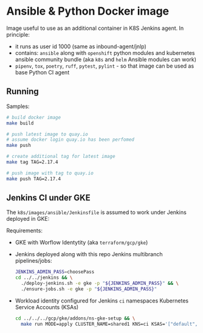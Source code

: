 # Ansible & Python Docker image

Image useful to use as an additional container in K8S Jenkins agent. In principle:

* it runs as user id 1000 (same as inbound-agent/jnlp)
* contains: `ansible` along with `openshift` python modules and kubernetes ansible community bundle (aka `k8s` and `helm` Ansible modules can work)
* `pipenv`, `tox`, `poetry`, `ruff`, `pytest`, `pylint` - so that image can be used as base Python CI agent

## Running

Samples:

```bash
# build docker image
make build

# push latest image to quay.io
# assume docker login quay.io has been perfomed
make push

# create additional tag for latest image
make tag TAG=2.17.4

# push image with tag to quay.io
make push TAG=2.17.4
```

## Jenkins CI under GKE

The `k8s/images/ansible/Jenkinsfile` is assumed to work under Jenkins deployed in GKE:

Requirements:

* GKE with Worflow Identytity (aka `terraform/gcp/gke`)

* Jenkins deployed along with this repo Jenkins multibranch pipelines/jobs:

  ```bash
  JENKINS_ADMIN_PASS=choosePass
  cd ../../jenkins && \
    ./deploy-jenkins.sh -e gke -p "${JENKINS_ADMIN_PASS}" && \
    ./ensure-jobs.sh -e gke -p "${JENKINS_ADMIN_PASS}"
  ```

* Workload identity configured for Jenkins `ci` namespaces Kubernetes Service Accounts (KSAs)

  ```bash
  cd ../../../gcp/gke/addons/ns-gke-setup && \
    make run MODE=apply CLUSTER_NAME=shared1 KNS=ci KSAS='["default","ci", "ci-jenkins"]' ROLES='["roles/storage.admin"]'
  ```
